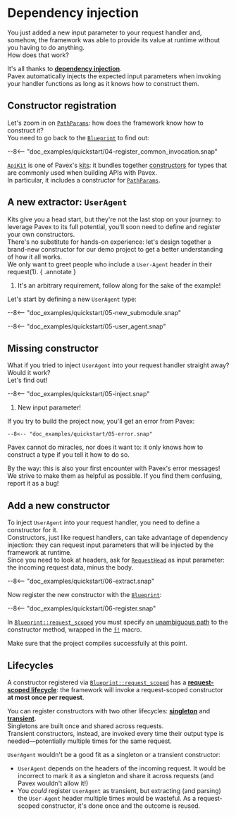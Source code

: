 # Dependency injection

You just added a new input parameter to your request handler and, somehow, the framework was able to provide its value
at runtime without you having to do anything.  
How does that work?

It's all thanks to [**dependency injection**](../../guide/dependency_injection/index.md).  
Pavex automatically injects the expected input parameters when invoking your handler functions as long as
it knows how to construct them.

## Constructor registration

Let's zoom in on [`PathParams`][PathParams]: how does the framework know how to construct it?  
You need to go back to the [`Blueprint`][Blueprint] to find out:

--8<-- "doc_examples/quickstart/04-register_common_invocation.snap"

[`ApiKit`][ApiKit] is one of Pavex's [kits](../../guide/dependency_injection/core_concepts/kits.md): it
bundles together [constructors](../../guide/dependency_injection/core_concepts/constructors.md) for types
that are commonly used when building APIs with Pavex.  
In particular, it includes a constructor for [`PathParams`][PathParams].  

## A new extractor: `UserAgent`

Kits give you a head start, but they're not the last stop on your journey: to leverage Pavex to 
its full potential, you'll soon need to define and register your own constructors.  
There's no substitute for hands-on experience: let's design together a brand-new constructor 
for our demo project to get a better understanding of how it all works.  
We only want to greet people who include a `User-Agent` header in their request(1).
{ .annotate }

1. It's an arbitrary requirement, follow along for the sake of the example!

Let's start by defining a new `UserAgent` type:

--8<-- "doc_examples/quickstart/05-new_submodule.snap"

--8<-- "doc_examples/quickstart/05-user_agent.snap"

## Missing constructor

What if you tried to inject `UserAgent` into your request handler straight away? Would it work?  
Let's find out!

--8<-- "doc_examples/quickstart/05-inject.snap"

1. New input parameter!

If you try to build the project now, you'll get an error from Pavex:

```ansi-color
--8<-- "doc_examples/quickstart/05-error.snap"
```

Pavex cannot do miracles, nor does it want to: it only knows how to construct a type if you tell it how to do so.

By the way: this is also your first encounter with Pavex's error messages!  
We strive to make them as helpful as possible. If you find them confusing, report it as a bug!

## Add a new constructor

To inject `UserAgent` into your request handler, you need to define a constructor for it.  
Constructors, just like request handlers, can take advantage of dependency injection: they can request input parameters
that will be injected by the framework at runtime.  
Since you need to look at headers, ask for [`RequestHead`][RequestHead] as input parameter: the incoming request data,
minus the body.

--8<-- "doc_examples/quickstart/06-extract.snap"

Now register the new constructor with the [`Blueprint`][Blueprint]:

--8<-- "doc_examples/quickstart/06-register.snap"

In [`Blueprint::request_scoped`][Blueprint::request_scoped] you must specify 
an [unambiguous path](../../guide/dependency_injection/cookbook.md) to the constructor method,
wrapped in the [`f!`][f!] macro.

Make sure that the project compiles successfully at this point.

## Lifecycles

A constructor registered via [`Blueprint::request_scoped`][Blueprint::request_scoped] has
a **[request-scoped lifecycle][lifecycle]**: the framework
will invoke a request-scoped constructor **at most once per request**.

You can register constructors with two other lifecycles: **[singleton][lifecycle]**
and **[transient][lifecycle]**.  
Singletons are built once and shared across requests.  
Transient constructors, instead, are invoked every time their output type is needed—potentially
multiple times for the same request.

`UserAgent` wouldn't be a good fit as a singleton or a transient constructor:

- `UserAgent` depends on the headers of the incoming request.
  It would be incorrect to mark it as a singleton and share it across requests 
  (and Pavex wouldn't allow it!)
- You _could_ register `UserAgent` as transient, but extracting (and parsing) the `User-Agent` header
  multiple times would be wasteful.
  As a request-scoped constructor, it's done once and the outcome is reused.

[Blueprint]: ../../api_reference/pavex/blueprint/struct.Blueprint.html
[Blueprint::request_scoped]: ../../api_reference/pavex/blueprint/struct.Blueprint.html#method.request_scoped
[f!]: ../../api_reference/pavex/macro.f!.html
[PathParams]: ../../api_reference/pavex/request/path/struct.PathParams.html
[ApiKit]: ../../api_reference/pavex/kit/struct.ApiKit.html
[lifecycle]: ../../guide/dependency_injection/core_concepts/constructors.md#lifecycles
[RequestHead]: ../../api_reference/pavex/request/struct.RequestHead.html
